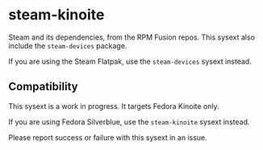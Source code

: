 # steam-kinoite

Steam and its dependencies, from the RPM Fusion repos. This sysext also include
the `steam-devices` package.

If you are using the Steam Flatpak, use the `steam-devices` sysext instead.

## Compatibility

This sysext is a work in progress. It targets Fedora Kinoite only.

If you are using Fedora Silverblue, use the `steam-kinoite` sysext instead.

Please report success or failure with this sysext in an issue.

